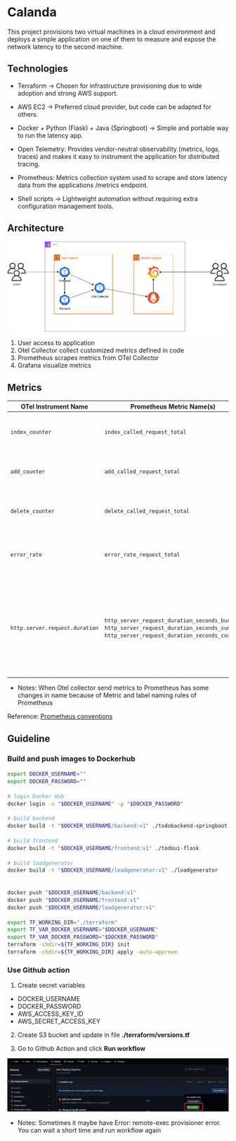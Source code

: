 # Calanda

This project provisions two virtual machines in a cloud environment and deploys a simple application on one of them to measure and expose the network latency to the second machine.

## Technologies

- Terraform → Chosen for infrastructure provisioning due to wide adoption and strong AWS support.

- AWS EC2 → Preferred cloud provider, but code can be adapted for others.

- Docker + Python (Flask) + Java (Springboot) → Simple and portable way to run the latency app.

- Open Telemetry: Provides vendor-neutral observability (metrics, logs, traces) and makes it easy to instrument the application for distributed tracing.

- Prometheus: Metrics collection system used to scrape and store latency data from the applications /metrics endpoint.

- Shell scripts → Lightweight automation without requiring extra configuration management tools.

## Architecture

![images](./documentation/calanda.png)

1. User access to application
2. Otel Collector collect customized metrics defined in code
3. Prometheus scrapes metrics from OTel Collector
4. Grafana visualize metrics

## Metrics

| OTel Instrument Name              | Prometheus Metric Name(s)                                                                 | Description                                                                 |
|-----------------------------------|-------------------------------------------------------------------------------------------|-----------------------------------------------------------------------------|
| `index_counter`                   | `index_called_request_total`                                                              | Counter – number of times the **index** API is called                       |
| `add_counter`                     | `add_called_request_total`                                                                | Counter – number of times the **add** API is called                         |
| `delete_counter`                  | `delete_called_request_total`                                                             | Counter – number of times the **delete** API is called                      |
| `error_rate`                      | `error_rate_request_total`                                                                | Counter – number of requests that returned errors                           |
| `http.server.request.duration`    | `http_server_request_duration_seconds_bucket`, `http_server_request_duration_seconds_sum`, `http_server_request_duration_seconds_count` | Histogram – measures HTTP request latency (bucket: latency distribution, sum: total time, count: total number of requests) |

- Notes: When Otel collector send metrics to Prometheus has some changes in name because of Metric and label naming rules of Prometheus

Reference: [Prometheus conventions](https://prometheus.io/docs/practices/naming)

## Guideline

### Build and  push images to Dockerhub

```bash
export DOCKER_USERNAME=""
export DOCKER_PASSWORD=""

# login Docker Hub
docker login -u "$DOCKER_USERNAME" -p "$DOCKER_PASSWORD"

# build backend
docker build -t "$DOCKER_USERNAME/backend:v1" ./todobackend-springboot

# build frontend
docker build -t "$DOCKER_USERNAME/frontend:v1" ./todoui-flask

# build loadgenerator
docker build -t "$DOCKER_USERNAME/loadgenerator:v1" ./loadgenerator


docker push "$DOCKER_USERNAME/backend:v1"
docker push "$DOCKER_USERNAME/frontend:v1"
docker push "$DOCKER_USERNAME/loadgenerator:v1"

export TF_WORKING_DIR="./terraform"
export TF_VAR_DOCKER_USERNAME="$DOCKER_USERNAME"
export TF_VAR_DOCKER_PASSWORD="$DOCKER_PASSWORD"
terraform -chdir=${TF_WORKING_DIR} init
terraform -chdir=${TF_WORKING_DIR} apply -auto-approve
```

### Use Github action

1. Create secret variables

- DOCKER_USERNAME
- DOCKER_PASSWORD
- AWS_ACCESS_KEY_ID
- AWS_SECRET_ACCESS_KEY

2. Create S3 bucket and update in file **./terraform/versions.tf**

3. Go to Github Action and click **Run workflow**

![images](./documentation/github_action.png)

- Notes: Sometimes it maybe have Error: remote-exec provisioner error. You can wait a short time and run workflow again
